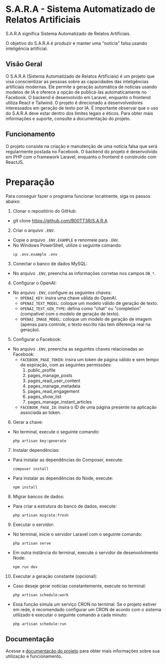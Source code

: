 # S.A.R.A - Sistema Automatizado de Relatos Artificiais

S.A.R.A significa Sistema Automatizado de Relatos Artificiais.

O objetivo do S.A.R.A é produzir e manter uma "notícia" falsa usando inteligência artificial.

## Visão Geral

O S.A.R.A (Sistema Automatizado de Relatos Artificiais) é um projeto que visa conscientizar as pessoas sobre as capacidades das inteligências artificiais modernas. Ele permite a geração automática de notícias usando modelos de IA e oferece a opção de publicá-las automaticamente no Facebook. O backend é desenvolvido em Laravel, enquanto o frontend utiliza React e Tailwind. O projeto é direcionado a desenvolvedores interessados em geração de texto por IA. É importante observar que o uso do S.A.R.A deve estar dentro dos limites legais e éticos. Para obter mais informações e suporte, consulte a documentação do projeto.

## Funcionamento

O projeto consiste na criação e manutenção de uma notícia falsa que será regularmente postada no Facebook. O backend do projeto é desenvolvido em PHP com o framework Laravel, enquanto o frontend é construído com ReactJS.

# Preparação

Para conseguir fazer o programa funcionar localmente, siga os passos abaixo:

1. Clonar o repositório do GitHub:
- git clone https://github.com/B00TT3R/S.A.R.A

2. Criar o arquivo `.ENV`:
- Copie o arquivo `.ENV.EXAMPLE` e renomeie para `.ENV`.
- No Windows PowerShell, utilize o seguinte comando:
  ```
  cp .env.example .env
  ```

3. Conectar o banco de dados MySQL:
- No arquivo `.ENV`, preencha as informações corretas nos campos `DB_*`.

4. Configurar o OpenAI:
- No arquivo `.ENV`, configure as seguintes chaves:
  - `OPENAI_KEY`: insira uma chave válida do OpenAI.
  - `OPENAI_TEXT_MODEL`: coloque um modelo válido de geração de texto.
  - `OPENAI_TEXT_GEN_TYPE`: defina como "chat" ou "completion" (compatível com o modelo de geração de texto).
  - `OPENAI_IMAGE_MODEL`: coloque um modelo de geração de imagem (apenas para controle, o texto escrito não tem diferença real na geração).

5. Configurar o Facebook:
- No arquivo `.ENV`, preencha as seguintes chaves relacionadas ao Facebook:
  - `FACEBOOK_PAGE_TOKEN`: insira um token de página válido e sem tempo de expiração, com as seguintes permissões:
    1. public_profile
    2. pages_manage_posts
    3. pages_read_user_content
    4. pages_manage_metadata
    5. pages_read_engagement
    6. pages_show_list
    7. pages_manage_instant_articles
  - `FACEBOOK_PAGE_ID`: insira o ID de uma página presente na aplicação associada ao token.

6. Gerar a chave:
- No terminal, execute o seguinte comando:
  ```
  php artisan key:generate
  ```

7. Instalar dependências:
- Para instalar as dependências do Composer, execute:
  ```
  composer install
  ```
- Para instalar as dependências do Node, execute:
  ```
  npm install
  ```

8. Migrar bancos de dados:
- Para criar a estrutura do banco de dados, execute:
  ```
  php artisan migrate:fresh
  ```

9. Executar o servidor:
- No terminal, inicie o servidor Laravel com o seguinte comando:
  ```
  php artisan serve
  ```
- Em outra instância do terminal, execute o servidor de desenvolvimento Node:
  ```
  npm run dev
  ```

10. Executar a geração constante (opcional):
 - Caso deseje gerar notícias constantemente, execute no terminal:
   ```
   php artisan schedule:work
   ```
 - Essa função simula um serviço CRON no terminal. Se o projeto estiver em rede, é recomendado configurar um CRON de acordo com o sistema utilizado e executar o seguinte comando a cada minuto:
   ```
   php artisan schedule:run
   ```


## Documentação

Acesse a [documentação do projeto](https://robust-flare-c4e.notion.site/S-A-R-A-63932ca5038f4720a0d1c780ef31c0cf?pvs=4) para obter mais informações sobre sua utilização e funcionamento.

